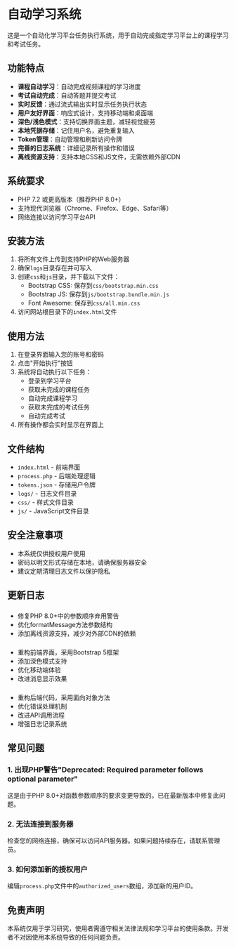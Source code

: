 # 自动学习系统

这是一个自动化学习平台任务执行系统，用于自动完成指定学习平台上的课程学习和考试任务。

## 功能特点

- **课程自动学习**：自动完成视频课程的学习进度
- **考试自动完成**：自动答题并提交考试
- **实时反馈**：通过流式输出实时显示任务执行状态
- **用户友好界面**：响应式设计，支持移动端和桌面端
- **深色/浅色模式**：支持切换界面主题，减轻视觉疲劳
- **本地凭据存储**：记住用户名，避免重复输入
- **Token管理**：自动管理和刷新访问令牌
- **完善的日志系统**：详细记录所有操作和错误
- **离线资源支持**：支持本地CSS和JS文件，无需依赖外部CDN

## 系统要求

- PHP 7.2 或更高版本（推荐PHP 8.0+）
- 支持现代浏览器（Chrome、Firefox、Edge、Safari等）
- 网络连接以访问学习平台API

## 安装方法

1. 将所有文件上传到支持PHP的Web服务器
2. 确保`logs`目录存在并可写入
3. 创建`css`和`js`目录，并下载以下文件：
   - Bootstrap CSS: 保存到`css/bootstrap.min.css`
   - Bootstrap JS: 保存到`js/bootstrap.bundle.min.js`
   - Font Awesome: 保存到`css/all.min.css`
4. 访问网站根目录下的`index.html`文件

## 使用方法

1. 在登录界面输入您的账号和密码
2. 点击"开始执行"按钮
3. 系统将自动执行以下任务：
   - 登录到学习平台
   - 获取未完成的课程任务
   - 自动完成课程学习
   - 获取未完成的考试任务
   - 自动完成考试
4. 所有操作都会实时显示在界面上

## 文件结构

- `index.html` - 前端界面
- `process.php` - 后端处理逻辑
- `tokens.json` - 存储用户令牌
- `logs/` - 日志文件目录
- `css/` - 样式文件目录
- `js/` - JavaScript文件目录

## 安全注意事项

- 本系统仅供授权用户使用
- 密码以明文形式存储在本地，请确保服务器安全
- 建议定期清理日志文件以保护隐私

## 更新日志

### 
- 修复PHP 8.0+中的参数顺序弃用警告
- 优化formatMessage方法参数结构
- 添加离线资源支持，减少对外部CDN的依赖

### 
- 重构前端界面，采用Bootstrap 5框架
- 添加深色模式支持
- 优化移动端体验
- 改进消息显示效果

### 
- 重构后端代码，采用面向对象方法
- 优化错误处理机制
- 改进API调用流程
- 增强日志记录系统

## 常见问题

### 1. 出现PHP警告"Deprecated: Required parameter follows optional parameter"
这是由于PHP 8.0+对函数参数顺序的要求变更导致的。已在最新版本中修复此问题。

### 2. 无法连接到服务器
检查您的网络连接，确保可以访问API服务器。如果问题持续存在，请联系管理员。

### 3. 如何添加新的授权用户
编辑`process.php`文件中的`authorized_users`数组，添加新的用户ID。

## 免责声明

本系统仅用于学习研究，使用者需遵守相关法律法规和学习平台的使用条款。开发者不对因使用本系统导致的任何问题负责。
